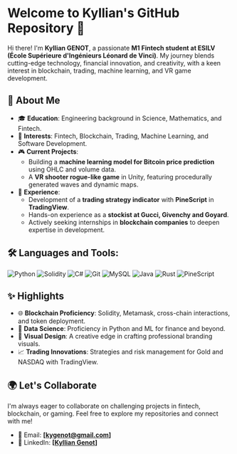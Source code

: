 # Welcome to Kyllian's GitHub Repository 🌟

Hi there! I'm **Kyllian GENOT**, a passionate **M1 Fintech student at ESILV (École Supérieure d'Ingénieurs Léonard de Vinci)**. My journey blends cutting-edge technology, financial innovation, and creativity, with a keen interest in blockchain, trading, machine learning, and VR game development.

## 🚀 About Me

- 🎓 **Education**: Engineering background in Science, Mathematics, and Fintech.
- 🏦 **Interests**: Fintech, Blockchain, Trading, Machine Learning, and Software Development.
- 🎮 **Current Projects**:
  - Building a **machine learning model for Bitcoin price prediction** using OHLC and volume data.
  - A **VR shooter rogue-like game** in Unity, featuring procedurally generated waves and dynamic maps.
- 💼 **Experience**:
  - Development of a **trading strategy indicator** with **PineScript** in **TradingView**.
  - Hands-on experience as a **stockist at Gucci, Givenchy and Goyard**.
  - Actively seeking internships in **blockchain companies** to deepen expertise in development.

## 🛠️ Languages and Tools:

![Python](https://img.shields.io/badge/Python-3776AB?style=for-the-badge&logo=python&logoColor=white)
![Solidity](https://img.shields.io/badge/Solidity-363636?style=for-the-badge&logo=solidity&logoColor=white)
![C#](https://img.shields.io/badge/C%23-239120?style=for-the-badge&logo=c-sharp&logoColor=white)
![Git](https://img.shields.io/badge/Git-F05032?style=for-the-badge&logo=git&logoColor=white)
![MySQL](https://img.shields.io/badge/MySQL-4479A1?style=for-the-badge&logo=mysql&logoColor=white)
![Java](https://img.shields.io/badge/Java-ED8B00?style=for-the-badge&logo=java&logoColor=white)
![Rust](https://img.shields.io/badge/Rust-000000?style=for-the-badge&logo=rust&logoColor=white)
![PineScript](https://img.shields.io/badge/PineScript-009988?style=for-the-badge&logo=tradingview&logoColor=white)

## ✨ Highlights
- 🌐 **Blockchain Proficiency**: Solidity, Metamask, cross-chain interactions, and token deployment.
- 🧠 **Data Science**: Proficiency in Python and ML for finance and beyond.
- 🎨 **Visual Design**: A creative edge in crafting professional branding visuals.
- 📈 **Trading Innovations**: Strategies and risk management for Gold and NASDAQ with TradingView.

## 🌍 Let's Collaborate
I'm always eager to collaborate on challenging projects in fintech, blockchain, or gaming. Feel free to explore my repositories and connect with me!

- 📧 Email: **[kygenot@gmail.com]**
- 💼 LinkedIn: **[[Kyllian Genot](https://www.linkedin.com/in/kyllian-genot/)]**
